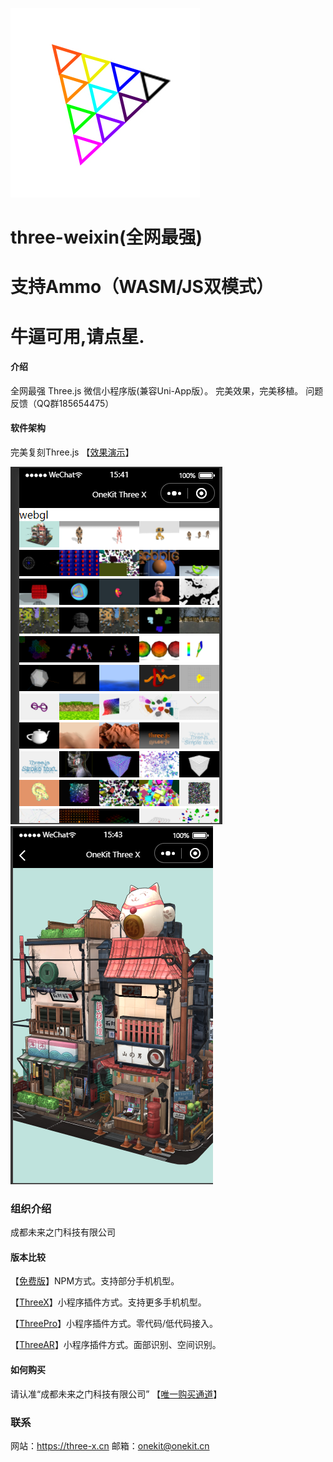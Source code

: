 ![ThreeX](logo.jpeg)
# three-weixin(全网最强)
# 支持Ammo（WASM/JS双模式）
# 牛逼可用,请点星.

#### 介绍
全网最强 Three.js 微信小程序版(兼容Uni-App版）。
完美效果，完美移植。
问题反馈（QQ群185654475）

#### 软件架构
完美复刻Three.js
【[效果演示](https://www.bilibili.com/video/BV1Ed4y1q7CE)】

![输入图片说明](1.png)
![输入图片说明](2.png)

### 组织介绍
成都未来之门科技有限公司

#### 版本比较

【[免费版](免费版.md)】NPM方式。支持部分手机机型。

【[ThreeX](https://mp.weixin.qq.com/wxopen/plugindevdoc?appid=wx5d6376b4fc730db9)】小程序插件方式。支持更多手机机型。

【[ThreePro](https://mp.weixin.qq.com/wxopen/plugindevdoc?appid=wx74ea3ef7e1e72753)】小程序插件方式。零代码/低代码接入。

【[ThreeAR](https://mp.weixin.qq.com/wxopen/pluginbasicprofile?action=intro&appid=wx87ff7ed2c6c3979d)】小程序插件方式。面部识别、空间识别。

#### 如何购买
请认准“成都未来之门科技有限公司”
【[唯一购买通道](https://three-x.cn)】

### 联系
网站：https://three-x.cn
邮箱：onekit@onekit.cn

